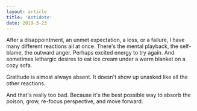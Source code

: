 ```yaml
---
layout: article
title: 'Antidote'
date: 2019-3-23
---
```


After a disappointment, an unmet expectation, a loss, or a failure, I have many different reactions all at once. There's the mental playback, the self-blame, the outward anger. Perhaps excited energy to try again. And sometimes lethargic desires to eat ice cream under a warm blanket on a cozy sofa.

Gratitude is almost always absent. It doesn't show up unasked like all the other reactions.

And that's really too bad. Because it's the best possible way to absorb the poison, grow, re-focus perspective, and move forward.
